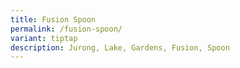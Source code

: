 ```yaml
---
title: Fusion Spoon
permalink: /fusion-spoon/
variant: tiptap
description: Jurong, Lake, Gardens, Fusion, Spoon
---
```

